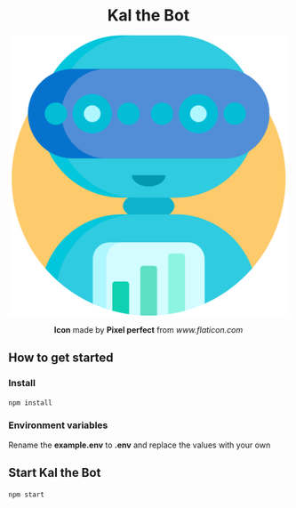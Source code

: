 
<div style="text-align:center">
    <h1>Kal the Bot</h1>
    <img src="./images/icon/bot.png" alt="Bot Icon"/>
    <p><b>Icon</b> made by <b>Pixel perfect</b> from <i><a src="www.flaticon.com">www.flaticon.com</a></i></p>
</div>

## How to get started

### Install
```bash
npm install
```
### Environment variables
Rename the **example.env** to **.env** and replace the values with your own

## Start Kal the Bot

```bash
npm start
```